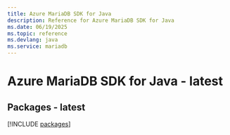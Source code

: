 ```yaml
---
title: Azure MariaDB SDK for Java
description: Reference for Azure MariaDB SDK for Java
ms.date: 06/19/2025
ms.topic: reference
ms.devlang: java
ms.service: mariadb
---
```

# Azure MariaDB SDK for Java - latest
## Packages - latest
[!INCLUDE [packages](mariadb-index.md)]